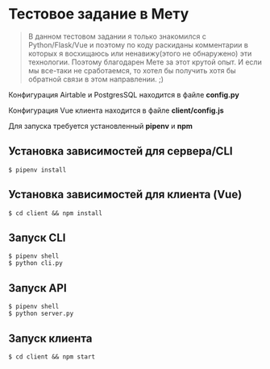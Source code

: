 # Тестовое задание в Мету

> В данном тестовом задании я только знакомился с Python/Flask/Vue и поэтому по коду раскиданы комментарии в которых я восхищаюсь или ненавижу(этого не обнаружено) эти технологии. Поэтому благодарен Мете за этот крутой опыт. И если мы все-таки не сработаемся, то хотел бы получить хотя бы обратной связи в этом направлении. ;)

Конфигурация Airtable и PostgresSQL находится в файле <b>config.py</b> <br>

Конфигурация Vue клиента находится в файле <b> client/config.js </b>

Для запуска требуется установленный <b>pipenv</b> и <b>npm</b>

## Установка зависимостей для сервера/CLI
```
$ pipenv install
```

## Установка зависимостей для клиента (Vue)
```
$ cd client && npm install
```

## Запуск CLI
```
$ pipenv shell
$ python cli.py
```

## Запуск API
```
$ pipenv shell
$ python server.py
```

## Запуск клиента
```
$ cd client && npm start
```